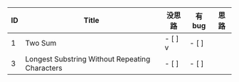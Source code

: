 ID | Title | 没思路 | 有bug | 思路
------------ | ------------- | ------------ | ------------- | ------------
1 | Two Sum | - [ ] v| - [ ] | 
3 | Longest Substring Without Repeating Characters | - [ ] | - [ ] | 
